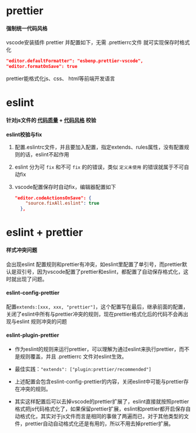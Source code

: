 # prettier

#### 强制统一代码风格

vscode安装插件 prettier 并配置如下，无需 .prettierrc文件 就可实现保存时格式化 

```json
"editor.defaultFormatter": "esbenp.prettier-vscode",
"editor.formatOnSave": true
```

prettier能格式化js、css、 html等前端开发语言




# eslint

#### 针对js文件的 <u>代码质量</u> + <u>代码风格</u> 校验

**eslint校验与fix**

1. 配置.eslintrc文件，并且要加入配置，指定extends、rules属性，没有配置规则的话，eslint不起作用

2. eslint 分为可 `fix` 和不可 `fix` 的的错误，类似   `定义未使用`  的错误就属于不可自动fix

3. vscode配置保存时自动fix，编辑器配置如下

   ```json
   "editor.codeActionsOnSave": {
       "source.fixAll.eslint": true
     },
   ```



# eslint + prettier

#### 样式冲突问题

会出现eslint 配置规则和prettier有冲突，如eslint里配置了单引号，而prettier默认是双引号，因为vscode配置了prettier和eslint，都配置了自动保存格式化，这时就出现了问题。



#### eslint-config-prettier

配置`extends:[xxx, xxx, "prettier"]`，这个配置写在最后，继承前面的配置，关闭了eslint中所有与prettier冲突的规则，现在prettier格式化后的代码不会再出现与eslint 规则冲突的问题



#### eslint-plugin-prettier

- 作为eslint的规则来运行prettier，可以理解为通过eslint来执行prettier，而不是规则覆盖，并且 .prettierrc 文件对eslint生效。

- 最佳实践：`"extends": ["plugin:prettier/recommended"]`

- 上述配置会包含eslint-config-prettier的内容，关闭eslint中可能与prettier存在冲突的规则。

- 其实这样配置后可以去掉vscode的prettier扩展了，eslint直接就按照prettier格式把js代码格式化了，如果保留prettier扩展，eslint和prettier都开启保存自动格式化，其实对于js文件而言是相同的事做了两遍而已，对于其他类型的文件，prettier自动自动格式化还是有用的，所以不用去掉prettier扩展。

